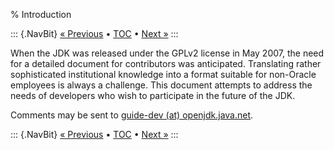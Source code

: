 % Introduction

::: {.NavBit}
[« Previous](index.html) • [TOC](index.html) • [Next »](processWorkflow.html)
:::

When the JDK was released under the GPLv2 license in May 2007, the need for a
detailed document for contributors was anticipated. Translating rather
sophisticated institutional knowledge into a format suitable for non-Oracle
employees is always a challenge. This document attempts to address the needs of
developers who wish to participate in the future of the JDK.

Comments may be sent to [guide-dev (at) openjdk.java.net](mailto:guide-dev-at-openjdk.java.net).

::: {.NavBit}
[« Previous](index.html) • [TOC](index.html) • [Next »](processWorkflow.html)
:::
